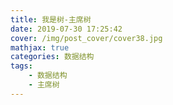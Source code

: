 ```yaml
---
title: 我是树-主席树
date: 2019-07-30 17:25:42
cover: /img/post_cover/cover38.jpg
mathjax: true
categories: 数据结构
tags: 
    - 数据结构	
    - 主席树
---
```

